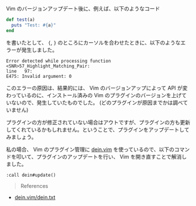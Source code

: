 Vim のバージョンアップデート後に、例えば、以下のようなコード

```ruby
def test(a)
  puts "Test: #{a}"
end
```

を書いたとして、 `{`, `}` のところにカーソルを合わせたときに、以下のようなエラーが発生しました。

```
Error detected while processing function <SNR>57_Highlight_Matching_Pair:
line   97:
E475: Invalid argument: 0
```

このエラーの原因は、結果的には、 Vim のバージョンアップによって API が変わっているのに、インストール済みの Vim のプラグインのバージョンを上げていないので、発生していたものでした。
(どのプラグインが原因までかは調べていません)

プラグインの方が修正されていない場合はアウトですが、プラグインの方も更新してくれているかもしれません。ということで、プラグインをアップデートしてみましょう。

私の場合、 Vim のプラグイン管理に [dein.vim](https://github.com/Shougo/dein.vim) を使っているので、以下のコマンドを叩いて、プラグインのアップデートを行い、 Vim を開き直すことで解消しました。

```vim
:call dein#update()
```

> References

- [dein.vim/dein.txt](https://github.com/Shougo/dein.vim/blob/af70c00/doc/dein.txt)
